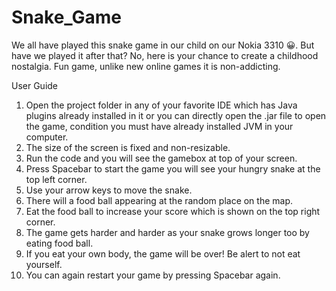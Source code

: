 # Snake_Game

We all have played this snake game in our child on our Nokia 3310 😀. But have we played it after that? No, here is your chance to create a childhood nostalgia.
Fun game, unlike new online games it is non-addicting.


User Guide
1.	Open the project folder in any of your favorite IDE which has Java plugins already installed in it or you can directly open the .jar file to open the game, condition you must     have already installed JVM in your computer. 
2.	The size of the screen is fixed and non-resizable.
3.	Run the code and you will see the gamebox at top of your screen.
4.	Press Spacebar to start the game you will see your hungry snake at the top left corner.
5.	Use your arrow keys to move the snake.
6.	There will a food ball appearing at the random place on the map.
7.	Eat the food ball to increase your score which is shown on the top right corner.
8.	The game gets harder and harder as your snake grows longer too by eating food ball.
9.	If you eat your own body, the game will be over! Be alert to not eat yourself.
10.	You can again restart your game by pressing Spacebar again.
